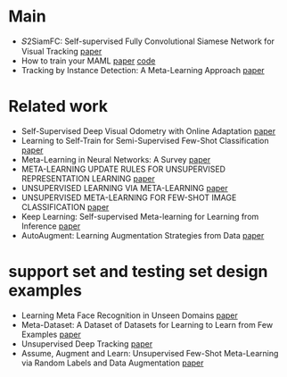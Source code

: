 # Main
* 𝑆2SiamFC: Self-supervised Fully Convolutional Siamese Network for Visual Tracking [paper](https://basiclab.nctu.edu.tw/assets/%F0%9D%91%862SiamFC_MM2020.pdf)
* How to train your MAML [paper](https://arxiv.org/pdf/1810.09502.pdf) [code](https://github.com/AntreasAntoniou/HowToTrainYourMAMLPytorch)
* Tracking by Instance Detection: A Meta-Learning Approach [paper](https://arxiv.org/pdf/2004.00830.pdf)
# Related work
* Self-Supervised Deep Visual Odometry with Online Adaptation [paper](https://arxiv.org/pdf/2005.06136.pdf)
* Learning to Self-Train for Semi-Supervised Few-Shot Classification [paper](https://proceedings.neurips.cc/paper/2019/file/bf25356fd2a6e038f1a3a59c26687e80-Paper.pdf)
* Meta-Learning in Neural Networks: A Survey [paper](https://arxiv.org/pdf/2004.05439.pdf)
* META-LEARNING UPDATE RULES FOR UNSUPERVISED REPRESENTATION LEARNING [paper](https://arxiv.org/pdf/1804.00222.pdf)
* UNSUPERVISED LEARNING VIA META-LEARNING [paper](https://arxiv.org/pdf/1810.02334.pdf)
* UNSUPERVISED META-LEARNING FOR FEW-SHOT IMAGE CLASSIFICATION [paper](https://arxiv.org/pdf/1811.11819.pdf)
* Keep Learning: Self-supervised Meta-learning for Learning from Inference [paper](https://www.aclweb.org/anthology/2021.eacl-main.6.pdf)
* AutoAugment: Learning Augmentation Strategies from Data [paper](https://openaccess.thecvf.com/content_CVPR_2019/papers/Cubuk_AutoAugment_Learning_Augmentation_Strategies_From_Data_CVPR_2019_paper.pdf)
# support set and testing set design examples
* Learning Meta Face Recognition in Unseen Domains [paper](https://arxiv.org/pdf/2003.07733.pdf)
* Meta-Dataset: A Dataset of Datasets for Learning to Learn from Few Examples [paper](https://arxiv.org/pdf/1903.03096.pdf)
* Unsupervised Deep Tracking [paper](https://openaccess.thecvf.com/content_CVPR_2019/papers/Wang_Unsupervised_Deep_Tracking_CVPR_2019_paper.pdf)
* Assume, Augment and Learn: Unsupervised Few-Shot Meta-Learning via
Random Labels and Data Augmentation [paper](https://arxiv.org/pdf/1902.09884.pdf)



